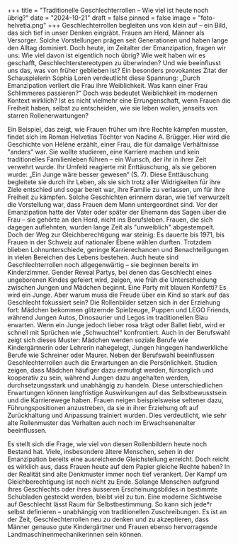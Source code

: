 +++
title = "Traditionelle Geschlechterrollen – Wie viel ist heute noch übrig?"
date = "2024-10-21"
draft = false
pinned = false
image = "foto-helvetia.png"
+++
Geschlechterrollen begleiten uns von klein auf – ein Bild, das sich tief in unser Denken eingräbt. Frauen am Herd, Männer als Versorger. Solche Vorstellungen prägen seit Generationen und haben lange den Alltag dominiert. Doch heute, im Zeitalter der Emanzipation, fragen wir uns: Wie viel davon ist eigentlich noch übrig? Wie weit haben wir es geschafft, Geschlechterstereotypen zu überwinden? Und wie beeinflusst uns das, was von früher geblieben ist?
Ein besonders provokantes Zitat der Schauspielerin Sophia Loren verdeutlicht diese Spannung: „Durch Emanzipation verliert die Frau ihre Weiblichkeit. Was kann einer Frau Schlimmeres passieren?“ Doch was bedeutet Weiblichkeit im modernen Kontext wirklich? Ist es nicht vielmehr eine Errungenschaft, wenn Frauen die Freiheit haben, selbst zu entscheiden, wie sie leben wollen, jenseits von starren Rollenerwartungen?

Ein Beispiel, das zeigt, wie Frauen früher um ihre Rechte kämpfen mussten, findet sich im Roman Helvetias Töchter von Nadine A. Brügger. Hier wird die Geschichte von Hélène erzählt, einer Frau, die für damalige Verhältnisse "anders" war. Sie wollte studieren, eine Karriere machen und kein traditionelles Familienleben führen – ein Wunsch, der ihr in ihrer Zeit verwehrt wurde. Ihr Umfeld reagierte mit Enttäuschung, als sie geboren wurde: „Ein Junge wäre besser gewesen“ (S. 7). Diese Enttäuschung begleitete sie durch ihr Leben, als sie sich trotz aller Widrigkeiten für ihre Ziele entschied und sogar bereit war, ihre Familie zu verlassen, um für ihre Freiheit zu kämpfen.
Solche Geschichten erinnern daran, wie tief verwurzelt die Vorstellung war, dass Frauen dem Mann untergeordnet sind. Vor der Emanzipation hatte der Vater oder später der Ehemann das Sagen über die Frau – sie gehörte an den Herd, nicht ins Berufsleben. Frauen, die sich dagegen auflehnten, wurden lange Zeit als "unweiblich" abgestempelt. Doch der Weg zur Gleichberechtigung war steinig: Es dauerte bis 1971, bis Frauen in der Schweiz auf nationaler Ebene wählen durften. Trotzdem blieben Lohnunterschiede, geringe Karrierechancen und Benachteiligungen in vielen Bereichen des Lebens bestehen.
Auch heute sind Geschlechterrollen noch allgegenwärtig – sie beginnen bereits im Kinderzimmer. Gender Reveal Partys, bei denen das Geschlecht eines ungeborenen Kindes gefeiert wird, zeigen, wie früh die Unterscheidung zwischen Jungen und Mädchen beginnt. Eine Party mit blauen Konfetti? Es wird ein Junge. Aber warum muss die Freude über ein Kind so stark auf das Geschlecht fokussiert sein?
Die Rollenbilder setzen sich in der Erziehung fort: Mädchen bekommen glitzernde Spielzeuge, Puppen und LEGO Friends, während Jungen Autos, Dinosaurier und Legos im traditionellen Blau erwarten. Wenn ein Junge jedoch lieber rosa trägt oder Ballet liebt, wird er schnell mit Sprüchen wie „Schwuchtel“ konfrontiert. Auch in der Berufswahl zeigt sich dieses Muster: Mädchen werden soziale Berufe wie Kindergärtnerin oder Lehrerin nahegelegt, Jungen hingegen handwerkliche Berufe wie Schreiner oder Maurer.
Neben der Berufswahl beeinflussen Geschlechterrollen auch die Erwartungen an die Persönlichkeit. Studien zeigen, dass Mädchen häufiger dazu ermutigt werden, fürsorglich und kooperativ zu sein, während Jungen dazu angehalten werden, durchsetzungsstark und unabhängig zu handeln. Diese unterschiedlichen Erwartungen können langfristige Auswirkungen auf das Selbstbewusstsein und die Karrierewege haben. Frauen neigen beispielsweise seltener dazu, Führungspositionen anzustreben, da sie in ihrer Erziehung oft auf Zurückhaltung und Anpassung trainiert wurden. Dies verdeutlicht, wie sehr alte Rollenmuster das Verhalten auch noch im Erwachsenenalter beeinflussen.

Es stellt sich die Frage, wie viel von diesen Rollenbildern heute noch Bestand hat. Viele, insbesondere ältere Menschen, sehen in der Emanzipation bereits eine ausreichende Gleichstellung erreicht. Doch reicht es wirklich aus, dass Frauen heute auf dem Papier gleiche Rechte haben? In der Realität sind alte Denkmuster immer noch tief verankert. Der Kampf um Gleichberechtigung ist noch nicht zu Ende. Solange Menschen aufgrund ihres Geschlechts oder ihres äusseren Erscheinungsbildes in bestimmte Schubladen gesteckt werden, bleibt viel zu tun.
Eine moderne Sichtweise auf Geschlecht lässt Raum für Selbstbestimmung. So kann sich jede*r selbst definieren – unabhängig von traditionellen Zuschreibungen. Es ist an der Zeit, Geschlechterrollen neu zu denken und zu akzeptieren, dass Männer genauso gute Kindergärtner und Frauen ebenso hervorragende Landmaschinenmechanikerinnen sein können.